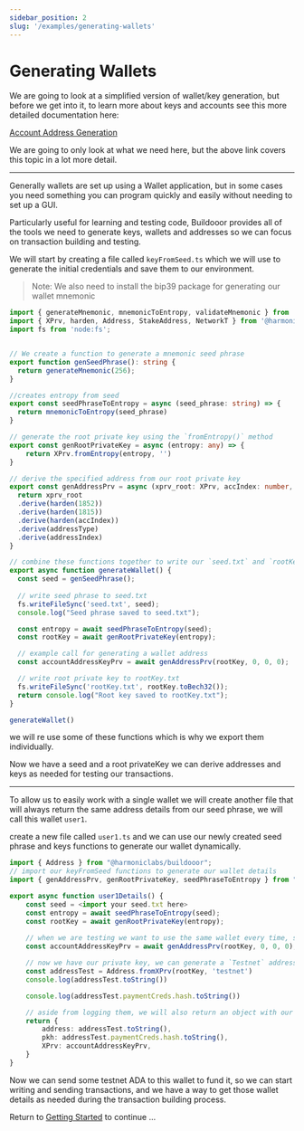 ```yaml
---
sidebar_position: 2
slug: '/examples/generating-wallets'
---
```


# Generating Wallets

We are going to look at a simplified version of wallet/key generation, but before we get into it, to learn more about keys and accounts see this more detailed documentation here:

[Account Address Generation](/examples/account-address-generation)

We are going to only look at what we need here, but the above link covers this topic in a lot more detail.

---

Generally wallets are set up using a Wallet application, but in some cases you need something you can program quickly and easily without needing to set up a GUI.

Particularly useful for learning and testing code, Buildooor provides all of the tools we need to generate keys, wallets and addresses so we can focus on transaction building and testing.

We will start by creating a file called `keyFromSeed.ts` which we will use to generate the initial credentials and save them to our environment.

> Note: We also need to install the bip39 package for generating our wallet mnemonic

```ts
import { generateMnemonic, mnemonicToEntropy, validateMnemonic } from 'bip39';
import { XPrv, harden, Address, StakeAddress, NetworkT } from '@harmoniclabs/buildooor';
import fs from 'node:fs';


// We create a function to generate a mnemonic seed phrase
export function genSeedPhrase(): string {
  return generateMnemonic(256);
}

//creates entropy from seed
export const seedPhraseToEntropy = async (seed_phrase: string) => {
  return mnemonicToEntropy(seed_phrase)
}

// generate the root private key using the `fromEntropy()` method
export const genRootPrivateKey = async (entropy: any) => {
    return XPrv.fromEntropy(entropy, '')
}

// derive the specified address from our root private key
export const genAddressPrv = async (xprv_root: XPrv, accIndex: number, addressType: number, addressIndex: number) => {
  return xprv_root
  .derive(harden(1852))
  .derive(harden(1815))
  .derive(harden(accIndex))
  .derive(addressType)
  .derive(addressIndex)
}

// combine these functions together to write our `seed.txt` and `rootKey.txt`
export async function generateWallet() {
  const seed = genSeedPhrase();
  
  // write seed phrase to seed.txt
  fs.writeFileSync('seed.txt', seed);
  console.log("Seed phrase saved to seed.txt");

  const entropy = await seedPhraseToEntropy(seed);
  const rootKey = await genRootPrivateKey(entropy);

  // example call for generating a wallet address
  const accountAddressKeyPrv = await genAddressPrv(rootKey, 0, 0, 0);

  // write root private key to rootKey.txt
  fs.writeFileSync('rootKey.txt', rootKey.toBech32());
  return console.log("Root key saved to rootKey.txt");
}

generateWallet()
```

we will re use some of these functions which is why we export them individually.

Now we have a seed and a root privateKey we can derive addresses and keys as needed for testing our transactions.

---

To allow us to easily work with a single wallet we will create another file that will always return the same address details from our seed phrase, we will call this wallet `user1`.

create a new file called `user1.ts` and we can use our newly created seed phrase and keys functions to generate our wallet dynamically.

```ts
import { Address } from "@harmoniclabs/buildooor";
// import our keyFromSeed functions to generate our wallet details
import { genAddressPrv, genRootPrivateKey, seedPhraseToEntropy } from "./keyFromSeed.js";

export async function user1Details() {
    const seed = <import your seed.txt here>
    const entropy = await seedPhraseToEntropy(seed);
    const rootKey = await genRootPrivateKey(entropy);
    
    // when we are testing we want to use the same wallet every time, so we only need to fund one address, we will use index 0 for our keys and addresses to make things simple.
    const accountAddressKeyPrv = await genAddressPrv(rootKey, 0, 0, 0);

    // now we have our private key, we can generate a `Testnet` address
    const addressTest = Address.fromXPrv(rootKey, 'testnet')
    console.log(addressTest.toString())

    console.log(addressTest.paymentCreds.hash.toString())

    // aside from logging them, we will also return an object with our address, pubKeyHash and signingKey so we can use them in our transactions
    return {
        address: addressTest.toString(),
        pkh: addressTest.paymentCreds.hash.toString(),
        XPrv: accountAddressKeyPrv,
    }
}
```

Now we can send some testnet ADA to this wallet to fund it, so we can start writing and sending transactions, and we have a way to get those wallet details as needed during the transaction building process.

Return to [Getting Started](/docs/getting-started) to continue ...